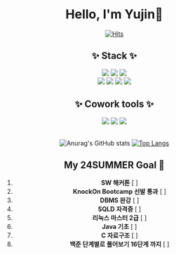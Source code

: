 <div align="center">

# Hello, I'm Yujin👏

[![Hits](https://hits.seeyoufarm.com/api/count/incr/badge.svg?url=https%3A%2F%2Fgithub.com%2Fgistraw0454&count_bg=%23FDC8F8CB&title_bg=%23F54D4D96&icon=smugmug.svg&icon_color=%23E7E7E7&title=hits&edge_flat=false)](https://hits.seeyoufarm.com)

## ✨ Stack ✨

<div>
<img src="https://img.shields.io/badge/HTML-E34F26?style=flat-square&logo=HTML5&logoColor=white"/>
<img src="https://img.shields.io/badge/CSS3-F68212?style=flat-square&logo=CSS3&logoColor=white"/>
<img src="https://img.shields.io/badge/SCSS-CC6699?style=flat-square&logo=Sass&logoColor=white"/><br/>
<img src="https://img.shields.io/badge/C-A8B9CC?style=flat-square&logo=C&logoColor=white"/>
<img src="https://img.shields.io/badge/C++-00599C?style=flat-square&logo=C++&logoColor=white"/>
<img src="https://img.shields.io/badge/Python-3776AB?style=flat-square&logo=Python&logoColor=white"/>
<img src="https://img.shields.io/badge/JavaScript-F7DF1E?style=flat-square&logo=JavaScript&logoColor=white"/><br/>
</div>

## ✨ Cowork tools ✨

<div>
<img src="https://img.shields.io/badge/GitHub-181717?style=flat-square&logo=GitHub&logoColor=white"/>
<img src="https://img.shields.io/badge/Figma-F24E1E?style=flat-square&logo=Figma&logoColor=white"/>
<img src="https://img.shields.io/badge/Postman-FF6C37?style=flat-square&logo=Postman&logoColor=white"/>
</div>

<br />

![Anurag's GitHub stats](https://github-readme-stats.vercel.app/api?username=gistraw0454&show_icons=true&theme=dracula)
[![Top Langs](https://github-readme-stats.vercel.app/api/top-langs/?username=gistraw0454&layout=compact)](https://github.com/gistraw0454/github-readme-stats)


## My 24SUMMER Goal 🎯

1. **SW 해커톤** [ ]
2. **KnockOn Bootcamp 선발 통과** [ ]
3. **DBMS 완강** [ ]
4. **SQLD 자격증** [ ]
5. **리눅스 마스터 2급** [ ]
6. **Java 기초** [ ]
7. **C 자료구조** [ ]
8. **백준 단계별로 풀어보기 16단계 까지** [ ]



</div>
